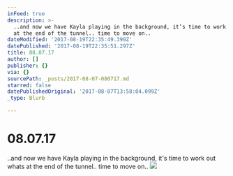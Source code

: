 ```yaml
---
inFeed: true
description: >-
  ..and now we have Kayla playing in the background, it’s time to work out whats
  at the end of the tunnel.. time to move on.. 
dateModified: '2017-08-19T22:35:49.390Z'
datePublished: '2017-08-19T22:35:51.297Z'
title: 08.07.17
author: []
publisher: {}
via: {}
sourcePath: _posts/2017-08-07-080717.md
starred: false
datePublishedOriginal: '2017-08-07T13:58:04.099Z'
_type: Blurb

---
```

# 08.07.17

..and now we have Kayla playing in the background, it's time to work out whats at the end of the tunnel.. time to move on.. ![](https://the-grid-user-content.s3-us-west-2.amazonaws.com/f90b9edb-6e53-41e3-aa58-8a198f7c7634.jpg)